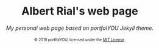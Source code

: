 <div align="center">
    <h1>Albert Rial's web page</h1>
    <i>My personal web page based on portfolYOU Jekyll theme.</i>
    <br><br>
    <sub><sup>© 2019 portfolYOU, licensed under the <a href="./LICENSE">MIT License</a>.</sup></sub>
</div>
